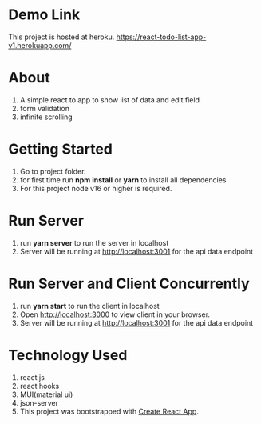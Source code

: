 # Demo Link
This project is hosted at heroku.
https://react-todo-list-app-v1.herokuapp.com/

# About

1. A simple react to app to show list of data and edit field
2. form validation
3. infinite scrolling

# Getting Started
1. Go to project folder.
2. for first time run **npm install** or **yarn** to install all dependencies
3. For this project node v16 or higher is required.

# Run Server
1. run **yarn server** to run the server in localhost
2. Server will be running at [http://localhost:3001](http://localhost:3001) for the api data endpoint

# Run Server and Client Concurrently
1. run **yarn start** to run the client in localhost
2. Open [http://localhost:3000](http://localhost:3000) to view client in your browser. 
3. Server will be running at [http://localhost:3001](http://localhost:3001) for the api data endpoint

# Technology Used
1. react js
2. react hooks
3. MUI(material ui)
4. json-server
5. This project was bootstrapped with [Create React App](https://github.com/facebook/create-react-app).
